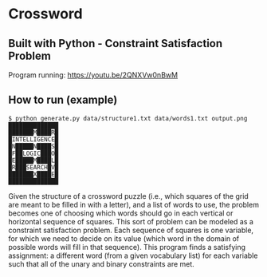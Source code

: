 # Crossword

## Built with Python - Constraint Satisfaction Problem
Program running: https://youtu.be/2QNXVw0nBwM

## How to run (example)

```
$ python generate.py data/structure1.txt data/words1.txt output.png
██████████████
███████M████R█
█INTELLIGENCE█
█N█████N████S█
█F██LOGIC███O█
█E█████M████L█
█R███SEARCH█V█
███████X████E█
██████████████

```

Given the structure of a crossword puzzle (i.e., which squares of the grid are meant to be filled in with a letter), and a list of words to use, the problem becomes one of choosing which words should go in each vertical or horizontal sequence of squares. This sort of problem can be modeled as a constraint satisfaction problem. 
Each sequence of squares is one variable, for which we need to decide on its value (which word in the domain of possible words will fill in that sequence). 
This program finds a satisfying assignment: a different word (from a given vocabulary list) for each variable such that all of the unary and binary constraints are met.

